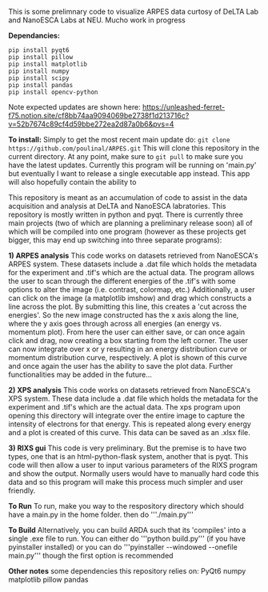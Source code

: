 This is some prelimnary code to visualize ARPES data curtosy of DeLTA Lab and NanoESCA Labs at NEU.
Mucho work in progress



**Dependancies:**
```
pip install pyqt6
pip install pillow
pip install matplotlib
pip install numpy
pip install scipy
pip install pandas
pip install opencv-python
```


Note expected updates are shown here: 
https://unleashed-ferret-f75.notion.site/cf8bb74aa9094069be2738f1d213716c?v=52b7674c89cf4d59bbe272ea2d87a0b6&pvs=4

**To install:**
Simply to get the most recent main update do:
`git clone https://github.com/poulinal/ARPES.git`
This will clone this repository in the current directory. At any point, make sure to `git pull` to make sure you have the latest updates. 
Currently this program will be running on 'main.py' but eventually I want to release a single executable app instead. This app will also hopefully contain the ability to 

This repository is meant as an accumulation of code to assist in the data acquisition and analysis at DeLTA and NanoESCA labratories.
This repository is mostly written in python and pyqt. There is currently three main projects (two of which are planning a preliminary release soon)
all of which will be compiled into one program (however as these projects get bigger, this may end up switching into three separate programs):

**1) ARPES analysis**
This code works on datasets retrieved from NanoESCA's ARPES system. These datasets include a .dat file which holds the metadata for the experiment and .tif's which are the actual data. 
The program allows the user to scan through the different energies of the .tif's with some options to alter the image (i.e. contrast, colormap, etc.)
Additionally, a user can click on the image (a matplotlib imshow) and drag which constructs a line across the plot. 
By submitting this line, this creates a 'cut across the energies'. So the new image constructed has the x axis along the line, where the y axis goes through across all energies (an energy vs. momentum plot). From here the user can either save, or can once again click and drag, now creating a box starting from the left corner. The user can now integrate over x or y resulting in an energy distribution curve or momentum distribution curve, respectively. A plot is shown of this curve and once again the user has the ability to save the plot data. Further functionalities may be added in the future...


**2) XPS analysis**
This code works on datasets retrieved from NanoESCA's XPS system. These data include a .dat file which holds the metadata for the experiment and .tif's which are the actual data. The xps program upon opening this directory will integrate over the entire image to capture the intensity of electrons for that energy. This is repeated along every energy and a plot is created of this curve. This data can be saved as an .xlsx file.



**3) RIXS gui**
This code is very preliminary. But the premise is to have two types, one that is an html-python-flask system, another that is pyqt. This code will then allow a user to input various parameters of the RIXS program and show the output. Normally users would have to manually hard code this data and so this program will make this process much simpler and user friendly.



**To Run**
To run, make you way to the respository directory which should have a main.py in the home folder.
then do '''./main.py'''

**To Build**
Alternatively, you can build ARDA such that its 'compiles' into a single .exe file to run.
You can either do '''python build.py''' (if you have pyinstaller installed)
or you can do '''pyinstaller --windowed --onefile main.py''' though the first option is recommended




**Other notes**
some dependencies this repository relies on:
PyQt6
numpy
matplotlib
pillow
pandas
